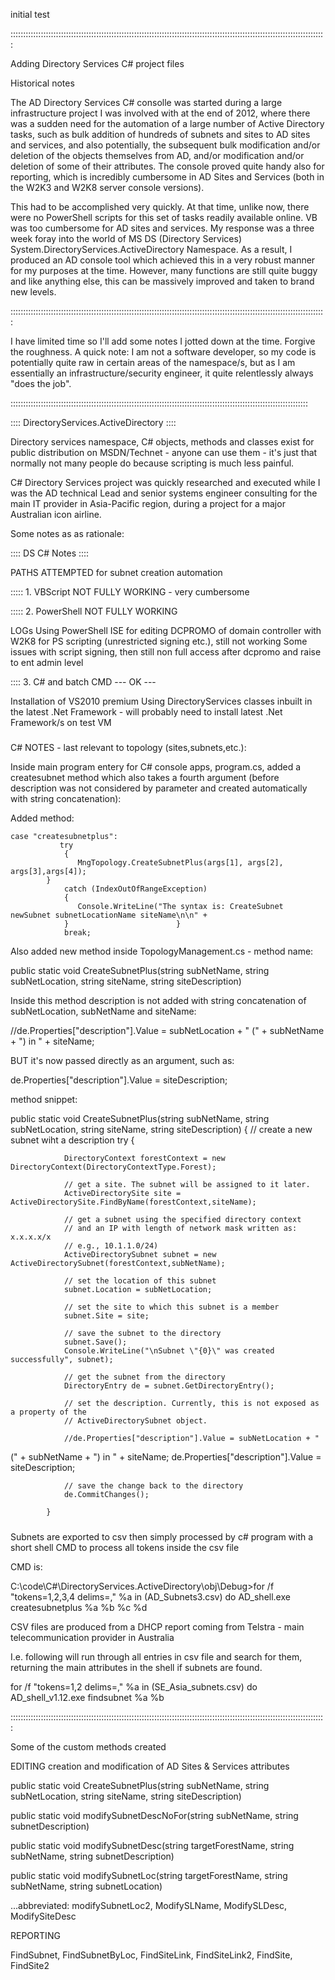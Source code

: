 initial test

:::::::::::::::::::::::::::::::::::::::::::::::::::::::::::::::::::::::::::::::::::::::::::::::::::::::::::::::::::::::::::::

Adding Directory Services C# project files

Historical notes

The AD Directory Services C# consolle was started during a large infrastructure project I was involved with at the end of 2012, where there was a sudden need for the automation of a large number of Active Directory tasks, such as bulk addition of hundreds of subnets and sites to AD sites and services, and also potentially, the subsequent bulk modification and/or deletion of the objects themselves from AD, and/or modification and/or deletion of some of their attributes. The console proved quite handy also for reporting, which is incredibly cumbersome in AD Sites and Services (both in the W2K3 and W2K8 server console versions).

This had to be accomplished very quickly. At that time, unlike now, there were no PowerShell scripts for this set of tasks readily available online. VB was too cumbersome for AD sites and services. My response was a three week foray into the world of MS DS (Directory Services) System.DirectoryServices.ActiveDirectory Namespace. As a result, I produced an AD console tool which achieved this in a very robust manner for my purposes at the time. However, many functions are still quite buggy and like anything else, this can be massively improved and taken to brand new levels.

:::::::::::::::::::::::::::::::::::::::::::::::::::::::::::::::::::::::::::::::::::::::::::::::::::::::::::::::::::::::::::::

I have limited time so I'll add some notes I jotted down at the time. Forgive the roughness. A quick note: I am not a software developer, so my code is potentially quite raw in certain areas of the namespace/s, but as I am essentially an infrastructure/security engineer, it quite relentlessly always "does the job".

::::::::::::::::::::::::::::::::::::::::::::::::::::::::::::::::::::::::::::::::::::::::::::::::::::::::::::::::::::::

:::: DirectoryServices.ActiveDirectory ::::

Directory services namespace, C# objects, methods and classes exist for public distribution on MSDN/Technet - anyone can use them - it's just that normally not many people do because scripting is much less painful.

C# Directory Services project was quickly researched and executed while I was the AD technical Lead and senior systems engineer consulting for the main IT provider in Asia-Pacific region, during a project for a major Australian icon airline. 

Some notes as as rationale:

:::: DS C# Notes ::::

PATHS ATTEMPTED for subnet creation automation

::::: 1. VBScript
NOT FULLY WORKING - very cumbersome

::::: 2. PowerShell
NOT FULLY WORKING 

LOGs
Using PowerShell ISE for editing
DCPROMO of domain controller with W2K8 for PS scripting (unrestricted signing etc.), still not working Some issues with script signing, then still non full access after dcpromo and raise to ent admin level

:::: 3. C# and batch CMD --- OK ---

Installation of VS2010 premium
Using DirectoryServices classes inbuilt in the latest .Net Framework - will probably need to install latest .Net Framework/s on test VM

#####

C# NOTES - last relevant to topology (sites,subnets,etc.):

Inside main program entery for C# console apps, program.cs, added a createsubnet method which also takes a fourth argument (before description was not considered by parameter and created automatically with string concatenation):

Added method:

	case "createsubnetplus":
               try
                {
                   MngTopology.CreateSubnetPlus(args[1], args[2], args[3],args[4]);
          	}
                catch (IndexOutOfRangeException)
                {
                   Console.WriteLine("The syntax is: CreateSubnet newSubnet subnetLocationName siteName\n\n" +
                }                        }
                break;


Also added new method inside TopologyManagement.cs - method name:

public static void CreateSubnetPlus(string subNetName, string subNetLocation, string siteName, string siteDescription)

Inside this method description is not added with string concatenation of subNetLocation, subNetName and siteName:

 //de.Properties["description"].Value = subNetLocation + " (" + subNetName + ") in " + siteName;

BUT it's now passed directly as an argument, such as:

de.Properties["description"].Value = siteDescription;

method snippet:

public static void CreateSubnetPlus(string subNetName, string subNetLocation, string siteName, string siteDescription)
        {
            // create a new subnet wiht a description
            try
            {

                DirectoryContext forestContext = new DirectoryContext(DirectoryContextType.Forest);

                // get a site. The subnet will be assigned to it later.
                ActiveDirectorySite site = ActiveDirectorySite.FindByName(forestContext,siteName);

                // get a subnet using the specified directory context
                // and an IP with length of network mask written as: x.x.x.x/x
                // e.g., 10.1.1.0/24)
                ActiveDirectorySubnet subnet = new ActiveDirectorySubnet(forestContext,subNetName);

                // set the location of this subnet
                subnet.Location = subNetLocation;

                // set the site to which this subnet is a member
                subnet.Site = site;

                // save the subnet to the directory
                subnet.Save();
                Console.WriteLine("\nSubnet \"{0}\" was created successfully", subnet);

                // get the subnet from the directory
                DirectoryEntry de = subnet.GetDirectoryEntry();

                // set the description. Currently, this is not exposed as a property of the
                // ActiveDirectorySubnet object.

                //de.Properties["description"].Value = subNetLocation + "
(" + subNetName + ") in " + siteName;
                de.Properties["description"].Value = siteDescription;

                // save the change back to the directory
                de.CommitChanges();

            }

#####

Subnets are exported to csv then simply processed by c# program with a short shell CMD to process all tokens inside the csv file

CMD is:  

C:\code\C#\DirectoryServices.ActiveDirectory\obj\Debug>for /f "tokens=1,2,3,4 delims=," %a in (AD_Subnets3.csv) do AD_shell.exe createsubnetplus %a %b %c %d

CSV files are produced from a DHCP report coming from Telstra - main telecommunication provider in Australia

I.e. following will run through all entries in csv file and search for them, returning the main attributes in the shell if subnets are found.

for /f "tokens=1,2 delims=," %a in (SE_Asia_subnets.csv) do AD_shell_v1.12.exe findsubnet %a %b

:::::::::::::::::::::::::::::::::::::::::::::::::::::::::::::::::::::::::::::::::::::::::::::::::::::::::::::::::::::::::::::

Some of the custom methods created

EDITING
creation and modification of AD Sites & Services attributes

public static void CreateSubnetPlus(string subNetName, string subNetLocation, string siteName, string siteDescription)

public static void modifySubnetDescNoFor(string subNetName, string subnetDescription)

public static void modifySubnetDesc(string targetForestName, string subNetName, string subnetDescription)

public static void modifySubnetLoc(string targetForestName, string subNetName, string subnetLocation)

...abbreviated: modifySubnetLoc2, ModifySLName, ModifySLDesc, ModifySiteDesc

REPORTING 

FindSubnet, FindSubnetByLoc, FindSiteLink, FindSiteLink2, FindSite, FindSite2
